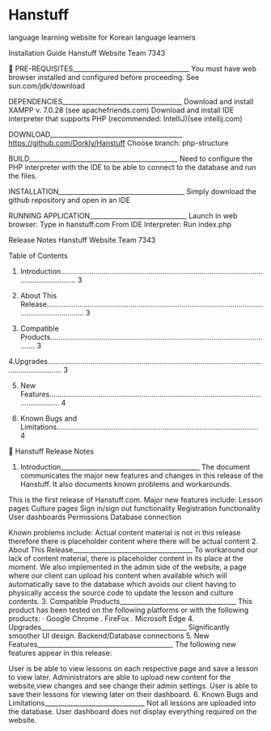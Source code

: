 # Hanstuff
language learning website for Korean language learners





Installation Guide
Hanstuff Website
Team 7343




PRE-REQUISITES____________________________________
You must have web browser installed and configured before proceeding. See
sun.com/jdk/download

DEPENDENCIES_____________________________________
Download and install XAMPP v. 7.0.28 (see apachefriends.com)
Download and install IDE interpreter that supports PHP (recommended: IntelliJ)(see intellij.com)

DOWNLOAD_________________________________________
https://github.com/Dorkly/Hanstuff
Choose branch: php-structure

BUILD______________________________________________
Need to configure the PHP interpreter with the IDE to be able to connect to the database and run the files.

INSTALLATION_______________________________________
Simply download the github repository and open in an IDE

RUNNING APPLICATION______________________________
Launch in web browser:
Type in hanstuff.com
From IDE Interpreter:
Run index.php








 Release Notes
Hanstuff Website
Team 7343









Table of Contents

1.  Introduction.............................................................................................................................. 3

2.  About This Release......................................................................................................................................... 3

3.  Compatible Products............................................................................................................... 3

4.Upgrades................................................................................................................................... 3

5. New Features........................................................................................................................... 4

6.  Known Bugs and Limitations................................................................................................... 4




 









Hanstuff Release Notes
1.    Introduction___________________________________________
The document communicates the major new features and changes in this release of the Hanstuff.   It also documents known problems and workarounds.

This is the first release of Hanstuff.com. Major new features include:
Lesson pages
Culture pages
Sign in/sign out functionality
Registration functionality
User dashboards
Permissions
Database connection

Known problems include:
Actual content material is not in this release therefore there is placeholder content where there will be actual content
2.    About This Release_____________________________________
To workaround our lack of content material, there is placeholder content in its place at the moment. We also implemented in the admin side of the website, a page where our client can upload his content when available which will automatically save to the database which avoids our client having to physically access the source code to update the lesson and culture contents.
3.    Compatible Products____________________________________
This product has been tested on the following platforms or with the following products:
·      Google Chrome
.      FireFox
.      Microsoft Edge 
4.   Upgrades_____________________________________________
Significantly smoother UI design.
Backend/Database connections
5.  New Features__________________________________________
The following new features appear in this release:

User is be able to view lessons on each respective page and save  a lesson to view later.
Administrators are able to upload new content for the website,view changes and see change their admin settings. 
User is able to save their lessons for viewing later on their dashboard. 
6.  Known Bugs and Limitations_______________________________
Not all lessons are uploaded into the database.
User dashboard does not display everything required on the website.
